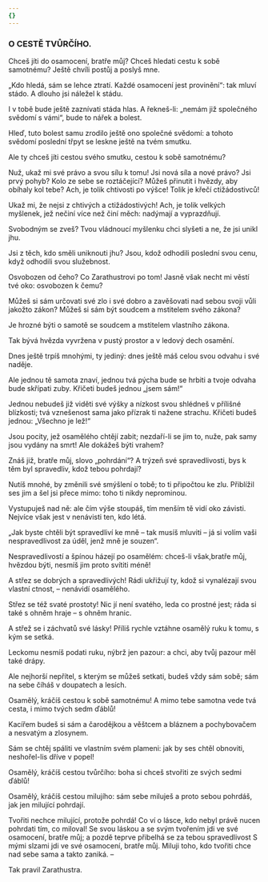 ```yaml
---
{}
---
```


### O CESTĚ TVŮRČÍHO.

Chceš jíti do osamocení, bratře můj? Chceš hledati cestu k sobě samotnému? Ještě chvíli postůj a poslyš mne. 

„Kdo hledá, sám se lehce ztratí. Každé osamocení jest provinění“: tak mluví stádo. A dlouho jsi náležel k stádu. 

I v tobě bude ještě zaznívati stáda hlas. A řekneš-li: „nemám již společného svědomí s vámi“, bude to nářek a bolest. 

Hleď, tuto bolest samu zrodilo ještě ono společné svědomí: a tohoto svědomí poslední třpyt se leskne ještě na tvém smutku. 

Ale ty chceš jíti cestou svého smutku, cestou k sobě samotnému?

Nuž, ukaž mi své právo a svou sílu k tomu! Jsi nová síla a nové právo? Jsi prvý pohyb? Kolo ze sebe se roztáčející? Můžeš přinutit i hvězdy, aby obíhaly kol tebe? Ach, je tolik chtivosti po výšce! Tolik je křečí ctižádostivců!

Ukaž mi, že nejsi z chtivých a ctižádostivých! Ach, je tolik velkých myšlenek, jež nečiní více než činí měch: nadýmají a vyprazdňují. 

Svobodným se zveš? Tvou vládnoucí myšlenku chci slyšeti a ne, že jsi unikl jhu.

Jsi z těch, kdo směli uniknouti jhu? Jsou, kdož odhodili poslední svou cenu, když odhodili svou služebnost. 

Osvobozen od čeho? Co Zarathustrovi po tom! Jasně však necht mi věstí tvé oko: osvobozen k čemu? 

Můžeš si sám určovati své zlo i své dobro a zavěšovati nad sebou svoji vůli jakožto zákon? Můžeš si sám být soudcem a mstitelem svého zákona? 

Je hrozné býti o samotě se soudcem a mstitelem vlastního zákona.

Tak bývá hvězda vyvržena v pustý prostor a v ledový dech osamění.

Dnes ještě trpíš mnohými, ty jediný: dnes ještě máš celou svou odvahu i své naděje. 

Ale jednou tě samota znaví, jednou tvá pýcha bude se hrbiti a tvoje odvaha bude skřípati zuby. Křičeti budeš jednou „jsem sám!“

Jednou nebudeš již viděti své výšky a nízkost svou shlédneš v přílišné blízkosti; tvá vznešenost sama jako přízrak ti nažene strachu. Křičeti budeš jednou: „Všechno je lež!“ 

Jsou pocity, jež osamělého chtějí zabit; nezdaří-li se jim to, nuže, pak samy jsou vydány na smrt! Ale dokážeš býti vrahem? 

Znáš již, bratře můj, slovo „pohrdání“? A trýzeň své spravedlivosti, bys k těm byl spravedliv, kdož tebou pohrdají? 

Nutíš mnohé, by změnili své smýšlení o tobě; to ti připočtou ke zlu. Přiblížil ses jim a šel jsi přece mimo: toho ti nikdy neprominou. 

Vystupuješ nad ně: ale čím výše stoupáš, tím menším tě vidí oko závisti. Nejvíce však jest v nenávisti ten, kdo létá. 

„Jak byste chtěli být spravedliví ke mně – tak musíš mluviti – já si volím vaši nespravedlivost za úděl, jenž mně je souzen“. 

Nespravedlivostí a špínou házejí po osamělém: chceš-li však,bratře můj, hvězdou býti, nesmíš jim proto svítiti méně! 

A střez se dobrých a spravedlivých! Rádi ukřižují ty, kdož si vynalézají svou vlastní ctnost, – nenávidí osamělého. 

Střez se též svaté prostoty! Nic jí není svatého, leda co prostné jest; ráda si také s ohněm hraje – s ohněm hranic. 

A střež se i záchvatů své lásky! Příliš rychle vztáhne osamělý ruku k tomu, s kým se setká.

Leckomu nesmíš podati ruku, nýbrž jen pazour: a chci, aby tvůj pazour měl také drápy.

Ale nejhorší nepřítel, s kterým se můžeš setkati, budeš vždy sám sobě; sám na sebe číháš v doupatech a lesích.

Osamělý, kráčíš cestou k sobě samotnému! A mimo tebe samotna vede tvá cesta, i mimo tvých sedm ďáblů!

Kacířem budeš si sám a čarodějkou a věštcem a bláznem a pochybovačem a nesvatým a zlosynem.

Sám se chtěj spáliti ve vlastním svém plameni: jak by ses chtěl obnoviti, neshořel-lis dříve v popel!

Osamělý, kráčíš cestou tvůrčího: boha si chceš stvořiti ze svých sedmi ďáblů!

Osamělý, kráčíš cestou milujího: sám sebe miluješ a proto sebou pohrdáš, jak jen milující pohrdají.

Tvořiti nechce milující, protože pohrdá! Co ví o lásce, kdo nebyl právě nucen pohrdati tím, co miloval! Se svou láskou a se svým tvořením jdi ve své osamocení, bratře můj; a pozdě teprve přibelhá se za tebou spravedlivost S mými slzami jdi ve své osamocení, bratře můj. Miluji toho, kdo tvořiti chce nad sebe sama a takto zaniká. –

  

Tak pravil Zarathustra.
